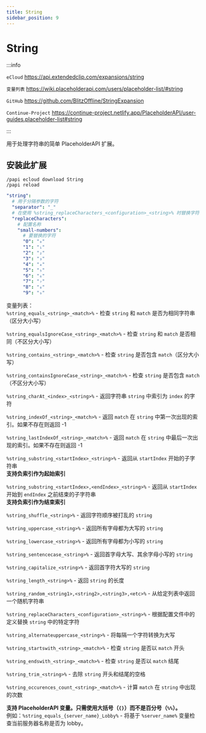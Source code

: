 ```yaml
---
title: String
sidebar_position: 9
---
```


# String

:::info

`eCloud` https://api.extendedclip.com/expansions/string

`变量列表` https://wiki.placeholderapi.com/users/placeholder-list/#string

`GitHub` https://github.com/BlitzOffline/StringExpansion

`Continue-Project` https://continue-project.netlify.app/PlaceholderAPI/user-guides.placeholder-list#string

:::

用于处理字符串的简单 PlaceholderAPI 扩展。

## 安装此扩展

```text
/papi ecloud download String
/papi reload
```

```yaml title="plugins/PlaceHolderAPI/config.yml"
"string":
  # 用于分隔参数的字符
  "separator": "_"
  # 在使用 %string_replaceCharacters_<configuration>_<string>% 时替换字符串中的特定字符
  "replaceCharacters":
    # 配置名称
    "small-numbers":
      # 要替换的字符
      "0": "₀"
      "1": "₁"
      "2": "₂"
      "3": "₃"
      "4": "₄"
      "5": "₅"
      "6": "₆"
      "7": "₇"
      "8": "₈"
      "9": "₉"
```

变量列表：  
  `%string_equals_<string>_<match>%` - 检查 `string` 和 `match` 是否为相同字符串（区分大小写）  
  
  `%string_equalsIgnoreCase_<string>_<match>%` - 检查 `string` 和 `match` 是否相同（不区分大小写）  
  
  `%string_contains_<string>_<match>%` - 检查 `string` 是否包含 `match`（区分大小写）  
  
  `%string_containsIgnoreCase_<string>_<match>%` - 检查 `string` 是否包含 `match`（不区分大小写）  

  `%string_charAt_<index>_<string>%` - 返回字符串 `string` 中索引为 `index` 的字符  

  `%string_indexOf_<string>_<match>%` - 返回 `match` 在 `string` 中第一次出现的索引。如果不存在则返回 -1  

  `%string_lastIndexOf_<string>_<match>%` - 返回 `match` 在 `string` 中最后一次出现的索引。如果不存在则返回 -1  

  `%string_substring_<startIndex>_<string>%` - 返回从 `startIndex` 开始的子字符串  
  **支持负索引作为起始索引**

  `%string_substring_<startIndex>,<endIndex>_<string>%` - 返回从 `startIndex` 开始到 `endIndex` 之前结束的子字符串  
  **支持负索引作为结束索引**  
  
  `%string_shuffle_<string>%` - 返回字符顺序被打乱的 `string`  
  
  `%string_uppercase_<string>%` - 返回所有字母都为大写的 `string`  
  
  `%string_lowercase_<string>%` - 返回所有字母都为小写的 `string`  

  `%string_sentencecase_<string>%` - 返回首字母大写、其余字母小写的 `string`  

  `%string_capitalize_<string>%` - 返回首字符大写的 `string`

  `%string_length_<string>%` - 返回 `string` 的长度  
  
  `%string_random_<string1>,<string2>,<string3>,<etc>%` - 从给定列表中返回一个随机字符串  

  `%string_replaceCharacters_<configuration>_<string>%` - 根据配置文件中的定义替换 `string` 中的特定字符
  
  `%string_alternateuppercase_<string>%` - 将每隔一个字符转换为大写

  `%string_startswith_<string>_<match>%` - 检查 `string` 是否以 `match` 开头

  `%string_endswith_<string>_<match>%` - 检查 `string` 是否以 `match` 结尾

  `%string_trim_<string>%` - 去除 `string` 开头和结尾的空格

  `%string_occurences_count_<string>_<match>%` - 计算 `match` 在 `string` 中出现的次数
  
  
  
  **支持 PlaceholderAPI 变量。只需使用大括号（`{}`）而不是百分号（`%%`）。**  
  例如：`%string_equals_{server_name}_Lobby%` - 将基于 `%server_name%` 变量检查当前服务器名称是否为 lobby。
